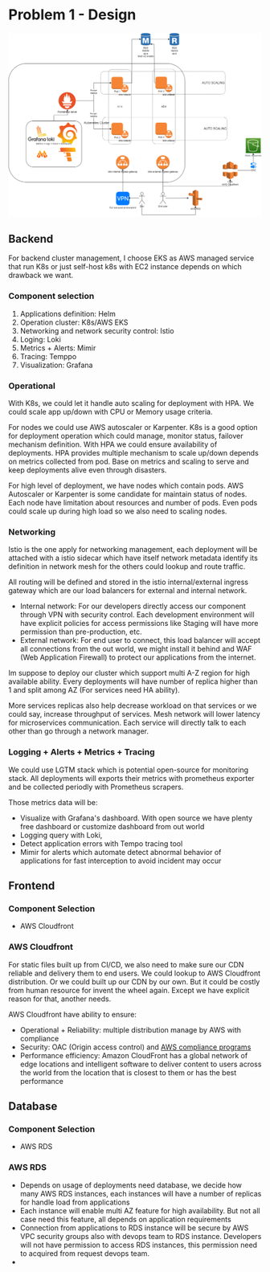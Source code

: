 # Problem 1 - Design
<img src="./architect.png">

## Backend
For backend cluster management, I choose EKS as AWS managed service that run K8s or just self-host
k8s with EC2 instance depends on which drawback we want.

### Component selection
1. Applications definition: Helm
2. Operation cluster: K8s/AWS EKS
3. Networking and network security control: Istio
4. Loging: Loki
5. Metrics + Alerts: Mimir
6. Tracing: Temppo
7. Visualization: Grafana

### Operational
With K8s, we could let it handle auto scaling for deployment with HPA. We could scale app up/down with CPU or Memory usage criteria.

For nodes we could use AWS autoscaler or Karpenter.
K8s is a good option for deployment operation which could manage, monitor status, failover mechanism definition. With HPA we could 
ensure availability of deployments. HPA provides multiple mechanism to scale up/down depends on metrics collected from pod.
Base on metrics and scaling to serve and keep deployments alive even through disasters.

For high level of deployment, we have nodes which contain pods. AWS Autoscaler or Karpenter is some candidate for maintain
status of nodes. Each node have limitation about resources and number of pods. Even pods could scale up during high load so we
also need to scaling nodes.

### Networking
Istio is the one apply for networking management, each deployment will be attached with a istio sidecar which have 
itself network metadata identify its definition in network mesh for the others could lookup and route traffic.

All routing will be defined and stored in the istio internal/external ingress gateway which are our load balancers for 
external and internal network.

- Internal network: For our developers directly access our component through VPN with security control. Each development environment will
have explicit policies for access permissions like Staging will have more permission than pre-production, etc.
- External network: For end user to connect, this load balancer will accept all connections from the out world, we might install it
behind and WAF (Web Application Firewall) to protect our applications from the internet. 

Im suppose to deploy our cluster which support multi A-Z region for high available ability. Every deployments will
have number of replica higher than 1 and split among AZ (For services need HA ability). 

More services replicas also help decrease workload on that services or we could say, increase throughput of services. Mesh network will
lower latency for microservices communication. Each service will directly talk to each other than go through a network manager.

### Logging + Alerts + Metrics + Tracing
We could use LGTM stack which is potential open-source for monitoring stack. All deployments will exports their metrics 
with prometheus exporter and be collected periodly with Prometheus scrapers.

Those metrics data will be:
- Visualize with Grafana's dashboard. With open source we have plenty free dashboard or customize dashboard from out world
- Logging query with Loki, 
- Detect application errors with Tempo tracing tool
- Mimir for alerts which automate detect abnormal behavior of applications for fast interception to avoid incident may occur

## Frontend
### Component Selection
- AWS Cloudfront
### AWS Cloudfront
For static files built up from CI/CD, we also need to make sure our CDN reliable and delivery them to end users.
We could lookup to AWS Cloudfront distribution. Or we could built up our CDN by our own. But it could be costly from
human resource for invent the wheel again. Except we have explicit reason for that, another needs.

AWS Cloudfront have ability to ensure:
- Operational + Reliability: multiple distribution manage by AWS with compliance
- Security: OAC (Origin access control) and [AWS compliance programs](https://aws.amazon.com/compliance/programs/)
- Performance efficiency: Amazon CloudFront has a global network of edge locations and intelligent software to deliver 
content to users across the world from the location that is closest to them or has the best performance

## Database
### Component Selection
- AWS RDS
### AWS RDS
- Depends on usage of deployments need database, we decide how many AWS RDS instances, each instances will have a number of
replicas for handle load from applications
- Each instance will enable multi AZ feature for high availability. But not all case need this feature, all depends on application requirements
- Connection from applications to RDS instance will be secure by AWS VPC security groups also with devops team to RDS instance.
Developers will not have permission to access RDS instances, this permission need to acquired from request devops team.
- 
